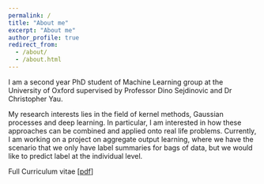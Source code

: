 ```yaml
---
permalink: /
title: "About me"
excerpt: "About me"
author_profile: true
redirect_from: 
  - /about/
  - /about.html
---
```


I am a second year PhD student of Machine Learning group at the University of Oxford supervised by Professor Dino Sejdinovic and Dr Christopher Yau. 

My research interests lies in the field of kernel methods, Gaussian processes and deep learning. In particular, I am interested in how these approaches can be combined and applied onto real life problems. Currently, I am working on a project on aggregate output learning, where we have the scenario that we only have label summaries for bags of data, but we would like to predict label at the individual level.

Full Curriculum vitae [[pdf](http://academicpages.github.io/files/law.pdf)]

